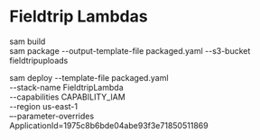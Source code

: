 # Fieldtrip Lambdas

sam build  
sam package --output-template-file packaged.yaml --s3-bucket fieldtripuploads

sam deploy --template-file packaged.yaml  
  --stack-name FieldtripLambda  
  --capabilities CAPABILITY_IAM  
  --region us-east-1  
  –-parameter-overrides ApplicationId=1975c8b6bde04abe93f3e71850511869